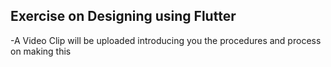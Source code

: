 ## Exercise on Designing using Flutter


-A Video Clip will be uploaded
introducing you the procedures and process on making this 
